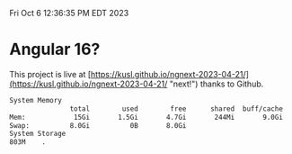 Fri Oct  6 12:36:35 PM EDT 2023

# Angular 16?


This project is live at [https://kusl.github.io/ngnext-2023-04-21/](https://kusl.github.io/ngnext-2023-04-21/ "next!") thanks to Github.

```bash
System Memory
               total        used        free      shared  buff/cache   available
Mem:            15Gi       1.5Gi       4.7Gi       244Mi       9.0Gi        13Gi
Swap:          8.0Gi          0B       8.0Gi
System Storage
803M	.
